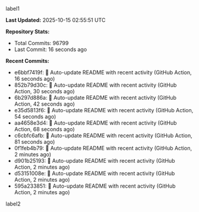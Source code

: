 
label1 
<!-- ACTIVITY_START -->
**Last Updated:** 2025-10-15 02:55:51 UTC

**Repository Stats:**
- Total Commits: 96799
- Last Commit: 16 seconds ago

**Recent Commits:**
- e6bbf7419f: 🤖 Auto-update README with recent activity (GitHub Action, 16 seconds ago)
- 852b79d30c: 🤖 Auto-update README with recent activity (GitHub Action, 30 seconds ago)
- 6b297d886a: 🤖 Auto-update README with recent activity (GitHub Action, 42 seconds ago)
- e35d5813f6: 🤖 Auto-update README with recent activity (GitHub Action, 54 seconds ago)
- aa4658e3d4: 🤖 Auto-update README with recent activity (GitHub Action, 68 seconds ago)
- c6cbfc6afb: 🤖 Auto-update README with recent activity (GitHub Action, 81 seconds ago)
- 0f1feb4b79: 🤖 Auto-update README with recent activity (GitHub Action, 2 minutes ago)
- d901b25193: 🤖 Auto-update README with recent activity (GitHub Action, 2 minutes ago)
- d53151008e: 🤖 Auto-update README with recent activity (GitHub Action, 2 minutes ago)
- 595a233851: 🤖 Auto-update README with recent activity (GitHub Action, 2 minutes ago)
<!-- ACTIVITY_END -->

label2
